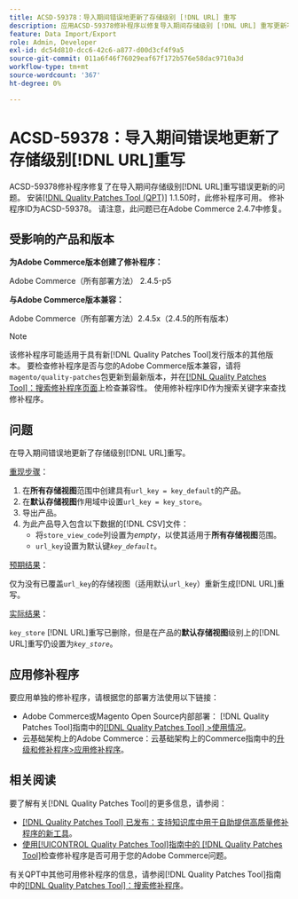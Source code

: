 ```yaml
---
title: ACSD-59378：导入期间错误地更新了存储级别 [!DNL URL] 重写
description: 应用ACSD-59378修补程序以修复导入期间存储级别 [!DNL URL] 重写更新不正确的Adobe Commerce问题。
feature: Data Import/Export
role: Admin, Developer
exl-id: dc54d810-dcc6-42c6-a877-d00d3cf4f9a5
source-git-commit: 011a6f46f76029eaf67f172b576e58dac9710a3d
workflow-type: tm+mt
source-wordcount: '367'
ht-degree: 0%

---
```


# ACSD-59378：导入期间错误地更新了存储级别[!DNL URL]重写

ACSD-59378修补程序修复了在导入期间存储级别[!DNL URL]重写错误更新的问题。 安装[[!DNL Quality Patches Tool (QPT)]](https://experienceleague.adobe.com/en/docs/commerce-operations/tools/quality-patches-tool/quality-patches-tool-to-self-serve-quality-patches) 1.1.50时，此修补程序可用。 修补程序ID为ACSD-59378。 请注意，此问题已在Adobe Commerce 2.4.7中修复。

## 受影响的产品和版本

**为Adobe Commerce版本创建了修补程序：**

Adobe Commerce（所有部署方法） 2.4.5-p5

**与Adobe Commerce版本兼容：**

Adobe Commerce（所有部署方法）2.4.5x（2.4.5的所有版本）

>[!NOTE]
>
>该修补程序可能适用于具有新[!DNL Quality Patches Tool]发行版本的其他版本。 要检查修补程序是否与您的Adobe Commerce版本兼容，请将`magento/quality-patches`包更新到最新版本，并在[[!DNL Quality Patches Tool]：搜索修补程序页面](https://experienceleague.adobe.com/tools/commerce-quality-patches/index.html)上检查兼容性。 使用修补程序ID作为搜索关键字来查找修补程序。

## 问题

在导入期间错误地更新了存储级别[!DNL URL]重写。

<u>重现步骤</u>：

1. 在&#x200B;**所有存储视图**&#x200B;范围中创建具有`url_key = key_default`的产品。
1. 在&#x200B;**默认存储视图**&#x200B;作用域中设置`url_key = key_store`。
1. 导出产品。
1. 为此产品导入包含以下数据的[!DNL CSV]文件：
   * 将`store_view_code`列设置为&#x200B;*empty*，以使其适用于&#x200B;**所有存储视图**&#x200B;范围。
   * `url_key`设置为默认键&#x200B;*`key_default`*。

<u>预期结果</u>：

仅为没有已覆盖`url_key`的存储视图（适用默认`url_key`）重新生成[!DNL URL]重写。

<u>实际结果</u>：

`key_store` [!DNL URL]重写已删除，但是在产品的&#x200B;**默认存储视图**&#x200B;级别上的[!DNL URL]重写仍设置为&#x200B;*`key_store`*。

## 应用修补程序

要应用单独的修补程序，请根据您的部署方法使用以下链接：

* Adobe Commerce或Magento Open Source内部部署： [!DNL Quality Patches Tool]指南中的[[!DNL Quality Patches Tool] >使用情况](/help/tools/quality-patches-tool/usage.md)。
* 云基础架构上的Adobe Commerce：云基础架构上的Commerce指南中的[升级和修补程序>应用修补程序](https://experienceleague.adobe.com/docs/commerce-cloud-service/user-guide/develop/upgrade/apply-patches.html)。

## 相关阅读

要了解有关[!DNL Quality Patches Tool]的更多信息，请参阅：

* [[!DNL Quality Patches Tool] 已发布：支持知识库中用于自助提供高质量修补程序的新工具](https://experienceleague.adobe.com/en/docs/commerce-operations/tools/quality-patches-tool/quality-patches-tool-to-self-serve-quality-patches)。
* [使用[!UICONTROL Quality Patches Tool]指南中的 [!DNL Quality Patches Tool]](/help/tools/quality-patches-tool/patches-available-in-qpt/check-patch-for-magento-issue-with-magento-quality-patches.md)检查修补程序是否可用于您的Adobe Commerce问题。


有关QPT中其他可用修补程序的信息，请参阅[!DNL Quality Patches Tool]指南中的[[!DNL Quality Patches Tool]：搜索修补程序](https://experienceleague.adobe.com/tools/commerce-quality-patches/index.html)。
